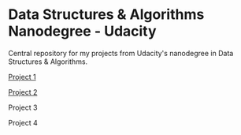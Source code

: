 # Data Structures & Algorithms Nanodegree - Udacity
Central repository for my projects from Udacity's nanodegree in Data Structures &amp; Algorithms.

[Project 1](https://github.com/amandasavluchinske/udacity-nanodegree-p1)

[Project 2](https://github.com/amandasavluchinske/udacity-nanodegree-p2)

Project 3

Project 4
